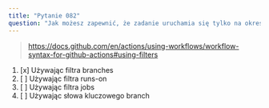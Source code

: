 ```yaml
---
title: "Pytanie 082"
question: "Jak możesz zapewnić, że zadanie uruchamia się tylko na określonej gałęzi?"
---
```



> https://docs.github.com/en/actions/using-workflows/workflow-syntax-for-github-actions#using-filters
1. [x] Używając filtra branches
1. [ ] Używając filtra runs-on
1. [ ] Używając filtra jobs
1. [ ] Używając słowa kluczowego branch
